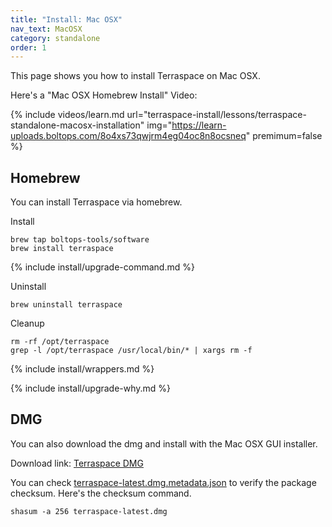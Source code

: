 ```yaml
---
title: "Install: Mac OSX"
nav_text: MacOSX
category: standalone
order: 1
---
```


This page shows you how to install Terraspace on Mac OSX.

Here's a "Mac OSX Homebrew Install" Video:

{% include videos/learn.md
     url="terraspace-install/lessons/terraspace-standalone-macosx-installation"
     img="https://learn-uploads.boltops.com/8o4xs73qwjrm4eg04oc8n8ocsneq"
     premimum=false %}

## Homebrew

You can install Terraspace via homebrew.

Install

    brew tap boltops-tools/software
    brew install terraspace

{% include install/upgrade-command.md %}

Uninstall

    brew uninstall terraspace

Cleanup

    rm -rf /opt/terraspace
    grep -l /opt/terraspace /usr/local/bin/* | xargs rm -f

{% include install/wrappers.md %}

{% include install/upgrade-why.md %}

## DMG

You can also download the dmg and install with the Mac OSX GUI installer.

Download link: [Terraspace DMG](https://tap.boltops.com/packages/terraspace/terraspace-latest.dmg)

You can check [terraspace-latest.dmg.metadata.json](https://tap.boltops.com/packages/terraspace/terraspace-latest.dmg.metadata.json) to verify the package checksum. Here's the checksum command.

    shasum -a 256 terraspace-latest.dmg
